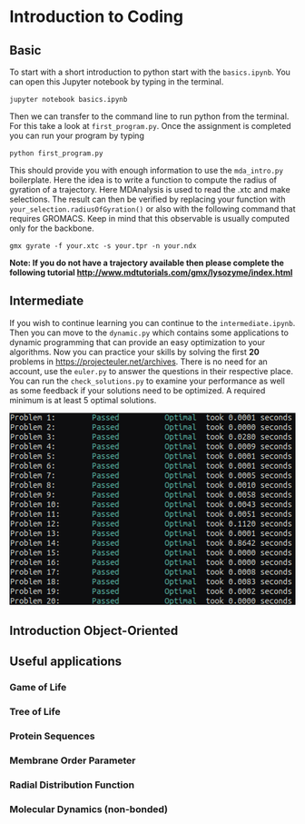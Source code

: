 # Introduction to Coding

## Basic

To start with a short introduction to python start with the `basics.ipynb`.
You can open this Jupyter notebook by typing in the terminal.

```
jupyter notebook basics.ipynb
```

Then we can transfer to the command line to run python from the terminal. For this
take a look at `first_program.py`. Once the assignment is completed you can run your
program by typing

```
python first_program.py
```

This should provide you with enough information to use the `mda_intro.py` boilerplate. 
Here the idea is to write a function to compute the radius of gyration of 
a trajectory. Here MDAnalysis is used to read the .xtc and make selections. 
The result can then be verified by replacing your function with `your_selection.radiusOfGyration()` 
or also with the following command that requires GROMACS. Keep in mind that this
observable is usually computed only for the backbone.

```
gmx gyrate -f your.xtc -s your.tpr -n your.ndx 
```

**Note: If you do not have a trajectory available then please complete the following
tutorial http://www.mdtutorials.com/gmx/lysozyme/index.html**

## Intermediate

If you wish to continue learning you can continue to the `intermediate.ipynb`.
Then you can move to the `dynamic.py` which contains some applications to dynamic
programming that can provide an easy optimization to your algorithms. Now you can
practice your skills by solving the first **20** problems in https://projecteuler.net/archives.
There is no need for an account, use the `euler.py` to answer the questions in their
respective place. You can run the `check_solutions.py` to examine your performance as well
as some feedback if your solutions need to be optimized. A required minimum is at least 5
optimal solutions. 

<p align="center">
<img width="700" src="images/solutions.png">
</p>

## Introduction Object-Oriented



## Useful applications 

### Game of Life

### Tree of Life

### Protein Sequences

### Membrane Order Parameter

### Radial Distribution Function

### Molecular Dynamics (non-bonded)

### 